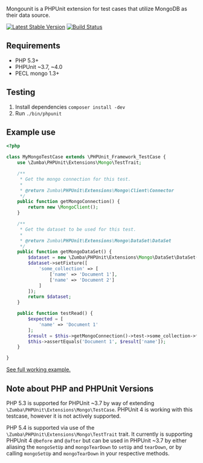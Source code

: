 Mongounit is a PHPUnit extension for test cases that utilize MongoDB as their data source.

[![Latest Stable Version](https://poser.pugx.org/zumba/mongounit/v/stable.png)](https://packagist.org/packages/zumba/mongounit)
[![Build Status](https://secure.travis-ci.org/zumba/mongounit.png)](http://travis-ci.org/zumba/mongounit)

## Requirements

* PHP 5.3+
* PHPUnit ~3.7, ~4.0
* PECL mongo 1.3+

## Testing

1. Install dependencies `composer install -dev`
1. Run `./bin/phpunit`

## Example use

```php
<?php

class MyMongoTestCase extends \PHPUnit_Framework_TestCase {
	use \Zumba\PHPUnit\Extensions\Mongo\TestTrait;

	/**
	 * Get the mongo connection for this test.
	 *
	 * @return Zumba\PHPUnit\Extensions\Mongo\Client\Connector
	 */
	public function getMongoConnection() {
		return new \MongoClient();
	}

	/**
	 * Get the dataset to be used for this test.
	 *
	 * @return Zumba\PHPUnit\Extensions\Mongo\DataSet\DataSet
	 */
	public function getMongoDataSet() {
		$dataset = new \Zumba\PHPUnit\Extensions\Mongo\DataSet\DataSet($this->getMongoConnection());
		$dataset->setFixture([
			'some_collection' => [
				['name' => 'Document 1'],
				['name' => 'Document 2']
			]
		]);
		return $dataset;
	}

	public function testRead() {
		$expected = [
			'name' => 'Document 1'
		];
		$result = $this->getMongoConnection()->test->some_collection->findOne(['name' => 'Document 2']);
		$this->assertEquals('Document 1', $result['name']);
	}

}
```

[See full working example.](https://github.com/zumba/mongounit/blob/master/examples/PizzaTraitTest.php)

## Note about PHP and PHPUnit Versions

PHP 5.3 is supported for PHPUnit ~3.7 by way of extending `\Zumba\PHPUnit\Extensions\Mongo\TestCase`. PHPUnit 4 is working with this testcase, however it is not actively supported.

PHP 5.4 is supported via use of the `\Zumba\PHPUnit\Extensions\Mongo\TestTrait` trait. It currently is supporting PHPUnit 4 `@before` and `@after` but can be used in PHPUnit ~3.7 by either aliasing the `mongoSetUp` and `mongoTearDown` to `setUp` and `tearDown`, or by calling `mongoSetUp` and `mongoTearDown` in your respective methods.
